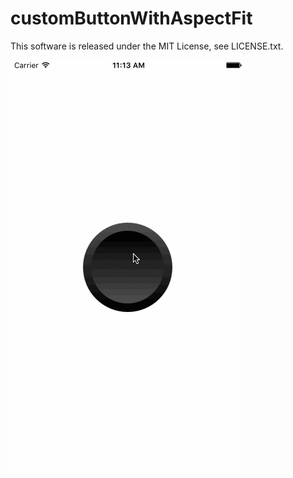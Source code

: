 # customButtonWithAspectFit
This software is released under the MIT License, see LICENSE.txt.

![customButtonWithAspectFit](https://github.com/anthrgrnwrld/customButtonWithAspectFit/blob/master/customButtonWithAspectFit/customButtonWithAspectFit1.gif)
